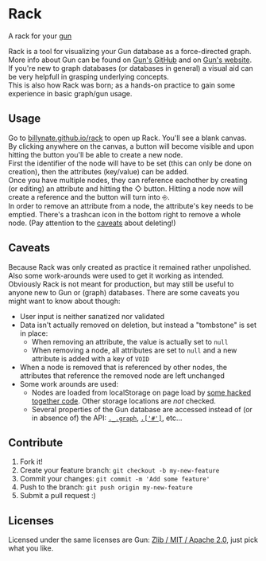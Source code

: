 # Rack
A rack for your [gun](https://github.com/amark/gun)

Rack is a tool for visualizing your Gun database as a force-directed graph.  
More info about Gun can be found on [Gun's GitHub](https://github.com/amark/gun) and on [Gun's website](https://gun.eco).  
If you're new to graph databases (or databases in general) a visual aid can be very helpfull in grasping underlying concepts.  
This is also how Rack was born; as a hands-on practice to gain some experience in basic graph/gun usage.

## Usage
Go to [billynate.github.io/rack](https://billynate.github.io/rack) to open up Rack. You'll see a blank canvas.  
By clicking anywhere on the canvas, a button will become visible and upon hitting the button you'll be able to create a new node.  
First the identifier of the node will have to be set (this can only be done on creation), then the attributes (key/value) can be added.  
Once you have multiple nodes, they can reference eachother by creating (or editing) an attribute and hitting the &#9671; button. Hitting a node now will create a reference and the button will turn into &#9094;.  
In order to remove an attribute from a node, the attribute's key needs to be emptied. There's a trashcan icon in the bottom right to remove a whole node. (Pay attention to the [caveats](#caveats) about deleting!)

## Caveats
Because Rack was only created as practice it remained rather unpolished. Also some work-arounds were used to get it working as intended.  
Obviously Rack is not meant for production, but may still be useful to anyone new to Gun or (graph) databases. There are some caveats you might want to know about though:
- User input is neither sanatized nor validated
- Data isn't actually removed on deletion, but instead a "tombstone" is set in place:
  - When removing an attribute, the value is actually set to `null`
  - When removing a node, all attributes are set to `null` and a new attribute is added with a key of `VOID`
- When a node is removed that is referenced by other nodes, the attributes that reference the removed node are left unchanged
- Some work arounds are used:
  - Nodes are loaded from localStorage on page load by [some hacked together code](https://github.com/BillyNate/rack/blob/master/index.html#L35). Other storage locations are _not_ checked.
  - Several properties of the Gun database are accessed instead of (or in absence of) the API: [`._.graph`](https://github.com/BillyNate/rack/blob/master/index.html#L522), [`.['#']`](https://github.com/BillyNate/rack/blob/master/index.html#L424), etc&hellip;

## Contribute
1. Fork it!
2. Create your feature branch: `git checkout -b my-new-feature`
3. Commit your changes: `git commit -m 'Add some feature'`
4. Push to the branch: `git push origin my-new-feature`
5. Submit a pull request :)

## Licenses
Licensed under the same licenses are Gun: [Zlib / MIT / Apache 2.0](https://github.com/BillyNate/rack/blob/master/LICENSE), just pick what you like.
